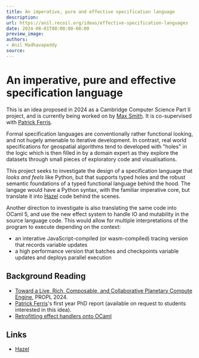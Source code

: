 ```yaml
---
title: An imperative, pure and effective specification language
description:
url: https://anil.recoil.org/ideas/effective-specification-languages
date: 2024-08-01T00:00:00-00:00
preview_image:
authors:
- Anil Madhavapeddy
source:
---
```


<h1>An imperative, pure and effective specification language</h1>
<p>This is an idea proposed in 2024 as a Cambridge Computer Science Part II project, and is currently <span class="idea-ongoing">being worked on</span> by <a href="mailto:ms2922@cam.ac.uk" class="contact">Max Smith</a>. It is co-supervised with <a href="https://patrick.sirref.org" class="contact">Patrick Ferris</a>.</p>
<p>Formal specification languages are conventionally rather functional looking,
and not hugely amenable to iterative development. In contrast, real world
specifications for geospatial algorithms tend to developed with "holes" in the
logic which is then filled in by a domain expert as they explore the datasets
through small pieces of exploratory code and visualisations.</p>
<p>This project seeks to investigate the design of a specification language that
<em>looks and feels</em> like Python, but that supports typed holes and the robust
semantic foundations of a typed functional language behind the hood. The
langage would have a Python syntax, with the familiar imperative core, but
translate it into <a href="https://hazel.org">Hazel</a> code behind the scenes.</p>
<p>Another direction to investigate is also translating the same code into OCaml 5,
and use the new effect system to handle IO and mutability in the source language
code. This would allow for multiple interpretations of the program to execute
depending on the context:</p>
<ul>
<li>an interative JavaScript-compiled (or wasm-compiled) tracing version that records variable updates</li>
<li>a high performance version that batches and checkpoints variable updates and deploys parallel execution</li>
</ul>
<h2>Background Reading</h2>
<ul>
<li><a href="https://hazel.org/papers/propl24.pdf">Toward a Live, Rich, Composable, and Collaborative Planetary Compute Engine</a>, PROPL 2024.</li>
<li><a href="https://patrick.sirref.org" class="contact">Patrick Ferris</a>'s first year PhD report (available on request to students interested in this idea).</li>
<li><a href="https://anil.recoil.org/papers/2021-pldi-retroeff">Retrofitting effect handlers onto OCaml</a></li>
</ul>
<h2>Links</h2>
<ul>
<li><a href="https://hazel.org">Hazel</a></li>
</ul>

